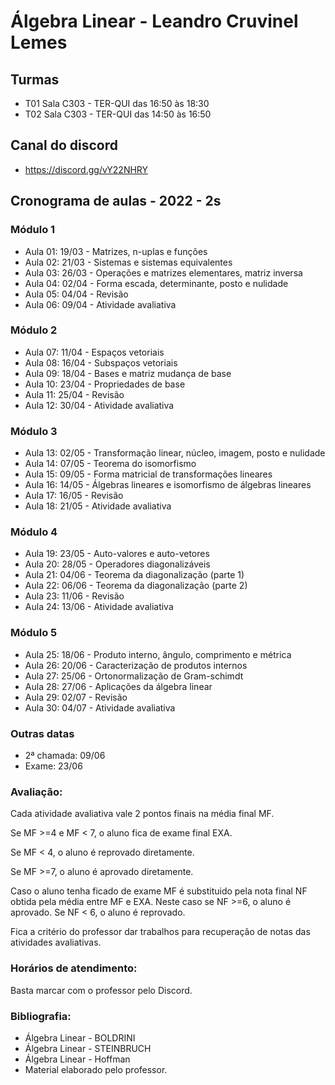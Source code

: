 # Álgebra Linear - Leandro Cruvinel Lemes

## Turmas

- T01 Sala C303 - TER-QUI das 16:50 às 18:30
- T02 Sala C303 - TER-QUI das 14:50 às 16:50

## Canal do discord

- https://discord.gg/vY22NHRY

## Cronograma de aulas - 2022 - 2s

### Módulo 1

- Aula 01: 19/03 - Matrizes, n-uplas e funções
- Aula 02: 21/03 - Sistemas e sistemas equivalentes
- Aula 03: 26/03 - Operações e matrizes elementares, matriz inversa
- Aula 04: 02/04 - Forma escada, determinante, posto e nulidade
- Aula 05: 04/04 - Revisão
- Aula 06: 09/04 - Atividade avaliativa

### Módulo 2

- Aula 07: 11/04 - Espaços vetoriais
- Aula 08: 16/04 - Subspaços vetoriais
- Aula 09: 18/04 - Bases e matriz mudança de base
- Aula 10: 23/04 - Propriedades de base
- Aula 11: 25/04 - Revisão
- Aula 12: 30/04 - Atividade avaliativa

### Módulo 3

- Aula 13: 02/05 - Transformação linear, núcleo, imagem, posto e nulidade
- Aula 14: 07/05 - Teorema do isomorfismo
- Aula 15: 09/05 - Forma matricial de transformações lineares
- Aula 16: 14/05 - Álgebras lineares e isomorfismo de álgebras lineares
- Aula 17: 16/05 - Revisão
- Aula 18: 21/05 - Atividade avaliativa

### Módulo 4

- Aula 19: 23/05 - Auto-valores e auto-vetores
- Aula 20: 28/05 - Operadores diagonalizáveis
- Aula 21: 04/06 - Teorema da diagonalização (parte 1)
- Aula 22: 06/06 - Teorema da diagonalização (parte 2)
- Aula 23: 11/06 - Revisão
- Aula 24: 13/06 - Atividade avaliativa

### Módulo 5

- Aula 25: 18/06 - Produto interno, ângulo, comprimento e métrica
- Aula 26: 20/06 - Caracterização de produtos internos
- Aula 27: 25/06 - Ortonormalização de Gram-schimdt
- Aula 28: 27/06 - Aplicações da álgebra linear
- Aula 29: 02/07 - Revisão
- Aula 30: 04/07 - Atividade avaliativa

### Outras datas

- 2ª chamada: 09/06
- Exame: 23/06

### Avaliação:
Cada atividade avaliativa vale 2 pontos finais na média final MF.

Se MF >=4 e MF < 7, o aluno fica de exame final EXA.

Se MF < 4, o aluno é reprovado diretamente.

Se MF >=7, o aluno é aprovado diretamente.

Caso o aluno tenha ficado de exame MF é substituido pela nota final NF obtida pela média entre MF e EXA. Neste caso se NF >=6, o aluno é aprovado. Se NF < 6, o aluno é reprovado.

Fica a critério do professor dar trabalhos para recuperação de notas das atividades avaliativas.

### Horários de atendimento:
Basta marcar com o professor pelo Discord.

### Bibliografia:

- Álgebra Linear - BOLDRINI
- Álgebra Linear - STEINBRUCH
- Álgebra Linear - Hoffman
- Material elaborado pelo professor. 
